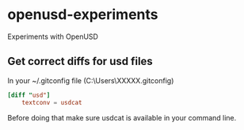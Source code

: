 # openusd-experiments
Experiments with OpenUSD

## Get correct diffs for usd files
In your ~/.gitconfig file (C:\Users\XXXXX\.gitconfig)
```toml
[diff "usd"]
    textconv = usdcat
```

Before doing that make sure usdcat is available in your command line.
